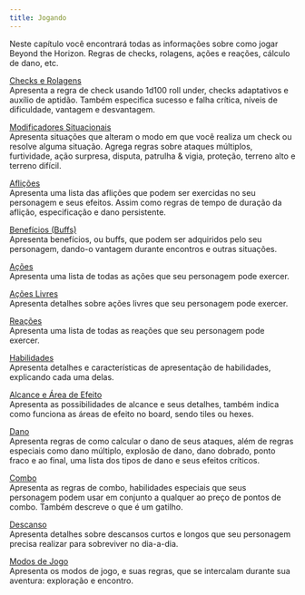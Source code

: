 ```yaml
---
title: Jogando
---
```


Neste capítulo você encontrará todas as informações sobre como jogar Beyond the Horizon. Regras de checks, rolagens, ações e reações, cálculo de dano, etc.

[Checks e Rolagens](./checks.md)  
Apresenta a regra de check usando 1d100 roll under, checks adaptativos e auxílio de aptidão. Também especifica sucesso e falha crítica, níveis de dificuldade, vantagem e desvantagem.

[Modificadores Situacionais](./situationalModifiers.md)  
Apresenta situações que alteram o modo em que você realiza um check ou resolve alguma situação. Agrega regras sobre ataques múltiplos, furtividade, ação surpresa, disputa, patrulha & vigia, proteção, terreno alto e terreno difícil.

[Aflições](./afflictions.md)  
Apresenta uma lista das aflições que podem ser exercidas no seu personagem e seus efeitos. Assim como regras de tempo de duração da aflição, especificação e dano persistente.

[Benefícios (Buffs)](./buffs.md)  
Apresenta benefícios, ou buffs, que podem ser adquiridos pelo seu personagem, dando-o vantagem durante encontros e outras situações.

[Ações](./actions.md)  
Apresenta uma lista de todas as ações que seu personagem pode exercer.

[Ações Livres](./freeActions.md)  
Apresenta detalhes sobre ações livres que seu personagem pode exercer.

[Reações](./reactions.md)  
Apresenta uma lista de todas as reações que seu personagem pode exercer.

[Habilidades](./abilities.md)  
Apresenta detalhes e características de apresentação de habilidades, explicando cada uma delas. 

[Alcance e Área de Efeito](./reachArea.md)  
Apresenta as possibilidades de alcance e seus detalhes, também indica como funciona as áreas de efeito no board, sendo tiles ou hexes.

[Dano](./damage.md)  
Apresenta regras de como calcular o dano de seus ataques, além de regras especiais como dano múltiplo, explosão de dano, dano dobrado, ponto fraco e ao final, uma lista dos tipos de dano e seus efeitos críticos.

[Combo](./combo.md)  
Apresenta as regras de combo, habilidades especiais que seus personagem podem usar em conjunto a qualquer ao preço de pontos de combo. Também descreve o que é um gatilho.

[Descanso](./rests.md)  
Apresenta detalhes sobre descansos curtos e longos que seu personagem precisa realizar para sobreviver no dia-a-dia.

[Modos de Jogo](./game_modes/index.md)  
Apresenta os modos de jogo, e suas regras, que se intercalam durante sua aventura: exploração e encontro.

